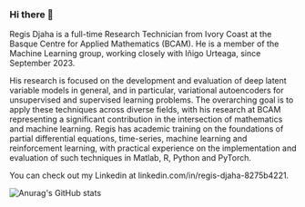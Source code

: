 ### Hi there 👋

Regis Djaha is a full-time Research Technician from Ivory Coast at the Basque Centre for Applied Mathematics (BCAM). He is a member of the Machine Learning group, working closely with Iñigo Urteaga, since September 2023.

His research is focused on the development and evaluation of deep latent variable models in general, and in particular, variational autoencoders for unsupervised and supervised learning problems. The overarching goal is to apply these techniques across diverse fields, with his research at BCAM representing a significant contribution in the intersection of mathematics and machine learning. Regis has academic training on the foundations of partial differential equations, time-series, machine learning and reinforcement learning, with practical experience on the implementation and evaluation of such techniques in Matlab, R, Python and PyTorch.

You can check out my Linkedin at linkedin.com/in/regis-djaha-8275b4221.

![Anurag's GitHub stats](https://github-readme-stats.vercel.app/api?username=regiskonan&show_icons=true&theme=radical)
